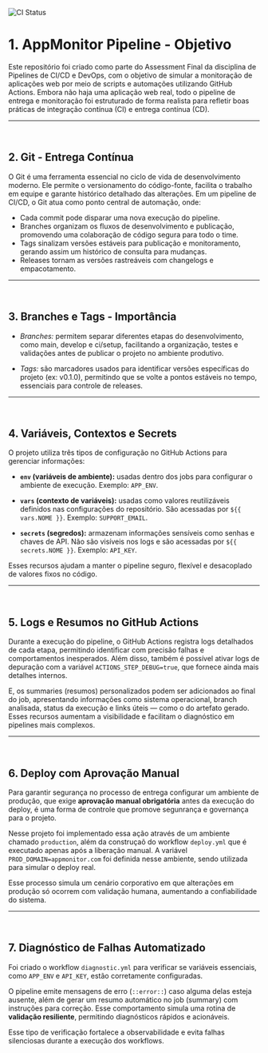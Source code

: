 ![CI Status](https://img.shields.io/github/actions/workflow/status/ToriCrux/appmonitor-pipeline/ci.yml?branch=main&label=CI%20Status)

# 1. AppMonitor Pipeline - Objetivo

Este repositório foi criado como parte do Assessment Final da disciplina de Pipelines de CI/CD e DevOps, com o objetivo de simular a monitoração de aplicações web por meio de scripts e automações utilizando GitHub Actions. Embora não haja uma aplicação web real, todo o pipeline de entrega e monitoração foi estruturado de forma realista para refletir boas práticas de integração contínua (CI) e entrega contínua (CD).

---
<br>

## 2. Git - Entrega Contínua

O Git é uma ferramenta essencial no ciclo de vida de desenvolvimento moderno. Ele permite o versionamento do código-fonte, facilita o trabalho em equipe e garante histórico detalhado das alterações. Em um pipeline de CI/CD, o Git atua como ponto central de automação, onde:

- Cada commit pode disparar uma nova execução do pipeline.
- Branches organizam os fluxos de desenvolvimento e publicação, promovendo uma colaboração de código segura para todo o time.
- Tags sinalizam versões estáveis para publicação e monitoramento, gerando assim um histórico de consulta para mudanças.
- Releases tornam as versões rastreáveis com changelogs e empacotamento.

---
<br>

## 3. Branches e Tags - Importância

- *Branches:* permitem separar diferentes etapas do desenvolvimento, como main, develop e ci/setup, facilitando a organização, testes e validações antes de publicar o projeto no ambiente produtivo.

- *Tags:* são marcadores usados para identificar versões específicas do projeto (ex: v0.1.0), permitindo que se volte a pontos estáveis no tempo, essenciais para controle de releases.

---
<br>

## 4. Variáveis, Contextos e Secrets

O projeto utiliza três tipos de configuração no GitHub Actions para gerenciar informações:

- **`env` (variáveis de ambiente):** usadas dentro dos jobs para configurar o ambiente de execução. Exemplo: `APP_ENV`.

- **`vars` (contexto de variáveis):** usadas como valores reutilizáveis definidos nas configurações do repositório. São acessadas por `${{ vars.NOME }}`. Exemplo: `SUPPORT_EMAIL`.

- **`secrets` (segredos):** armazenam informações sensíveis como senhas e chaves de API. Não são visíveis nos logs e são acessadas por `${{ secrets.NOME }}`. Exemplo: `API_KEY`.

Esses recursos ajudam a manter o pipeline seguro, flexível e desacoplado de valores fixos no código.

---
<br>

## 5. Logs e Resumos no GitHub Actions

Durante a execução do pipeline, o GitHub Actions registra logs detalhados de cada etapa, permitindo identificar com precisão falhas e comportamentos inesperados. Além disso, também é possível ativar logs de depuração com a variável `ACTIONS_STEP_DEBUG=true`, que fornece ainda mais detalhes internos.

E, os summaries (resumos) personalizados podem ser adicionados ao final do job, apresentando informações como sistema operacional, branch analisada, status da execução e links úteis — como o do artefato gerado. Esses recursos aumentam a visibilidade e facilitam o diagnóstico em pipelines mais complexos.

---
<br>

## 6. Deploy com Aprovação Manual

Para garantir segurança no processo de entrega configurar um ambiente de produção, que exige **aprovação manual obrigatória** antes da execução do deploy, é uma forma de controle que promove segunrança e governança para o projeto.

 Nesse projeto foi implementado essa ação através de um ambiente chamado `production`, além da construçaõ do workflow `deploy.yml` que é executado apenas após a liberação manual. A variável `PROD_DOMAIN=appmonitor.com` foi definida nesse ambiente, sendo utilizada para simular o deploy real.

Esse processo simula um cenário corporativo em que alterações em produção só ocorrem com validação humana, aumentando a confiabilidade do sistema.

---
<br>

## 7. Diagnóstico de Falhas Automatizado

Foi criado o workflow `diagnostic.yml` para verificar se variáveis essenciais, como `APP_ENV` e `API_KEY`, estão corretamente configuradas.

O pipeline emite mensagens de erro (`::error::`) caso alguma delas esteja ausente, além de gerar um resumo automático no job (summary) com instruções para correção. Esse comportamento simula uma rotina de **validação resiliente**, permitindo diagnósticos rápidos e acionáveis.

Esse tipo de verificação fortalece a observabilidade e evita falhas silenciosas durante a execução dos workflows.


